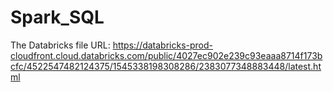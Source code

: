 # Spark_SQL

The Databricks file URL: https://databricks-prod-cloudfront.cloud.databricks.com/public/4027ec902e239c93eaaa8714f173bcfc/4522547482124375/1545338198308286/2383077348883448/latest.html 
